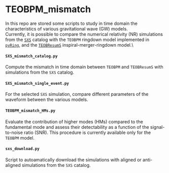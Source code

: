 # TEOBPM_mismatch

In this repo are stored some scripts to study in time domain the characteristics of various gravitational wave (GW) models.\
Currently, it is possible to compare the numerical relativity (NR) simulations from the [`SXS`](https://data.black-holes.org/waveforms/index.html) catalog with the `TEOBPM` ringdown model implemented in [`pyRing`](https://git.ligo.org/lscsoft/pyring), and the [`TEOBResumS`](https://bitbucket.org/eob_ihes/teobresums/src/master/) inspiral-merger-ringdown model.\\


#### `SXS_mismatch_catalog.py`
Compute the mismatch in time domain between `TEOBPM` and `TEOBResumS` with simulations from the `SXS` catalog.

#### `SXS_mismatch_single_event.py`
For the selected `SXS` simulation, compare different parameters of the waveform between the various models.

#### `TEOBPM_mismatch_HMs.py`
Evaluate the contribution of higher modes (HMs) compared to the fundamental mode and assess their detectability as a function of the signal-to-noise ratio (SNR). This procedure is currently available only for the `TEOBPM` model.

#### `sxs_download.py`
Script to autoamatically download the simulations with aligned or anti-aligned simulations from the `SXS` catalog.
